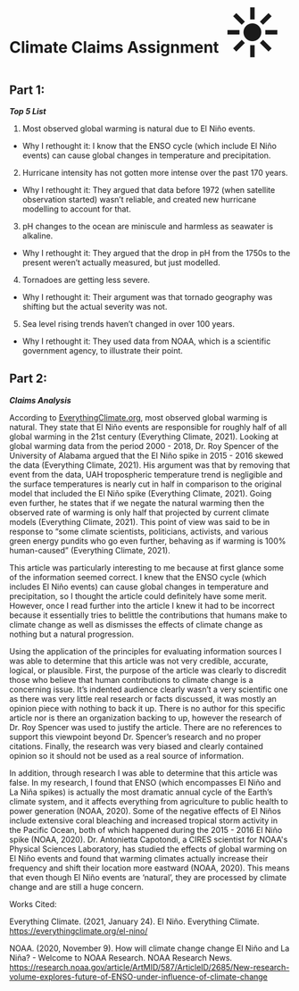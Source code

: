 # Climate Claims Assignment <span style='font-size:100px;'>&#9728;</span>


## Part 1:
**_Top 5 List_**

1. Most observed global warming is natural due to El Niño events.
* Why I rethought it: I know that the ENSO cycle (which include El Niño events) can cause global changes in temperature and precipitation.
2. Hurricane intensity has not gotten more intense over the past 170 years.
* Why I rethought it: They argued that data before 1972 (when satellite observation started) wasn’t reliable, and created new hurricane modelling to account for that.
3. pH changes to the ocean are miniscule and harmless as seawater is alkaline.
* Why I rethought it: They argued that the drop in pH from the 1750s to the present weren’t actually measured, but just modelled. 
4. Tornadoes are getting less severe.
* Why I rethought it: Their argument was that tornado geography was shifting but the actual severity was not.
5. Sea level rising trends haven’t changed in over 100 years.
* Why I rethought it: They used data from NOAA, which is a scientific government agency, to illustrate their point.

## Part 2:
**_Claims Analysis_**

According to [EverythingClimate.org](https://everythingclimate.org/el-nino/), most observed global warming is natural. They state that El Niño events are responsible for roughly half of all global warming in the 21st century (Everything Climate, 2021). Looking at global warming data from the period 2000 - 2018, Dr. Roy Spencer of the University of Alabama argued that the El Niño spike in 2015 - 2016 skewed the data (Everything Climate, 2021). His argument was that by removing that event from the data, UAH tropospheric temperature trend is negligible and the surface temperatures is nearly cut in half in comparison to the original model that included the El Niño spike (Everything Climate, 2021). Going even further, he states that if we negate the natural warming then the observed rate of warming is only half that projected by current climate models (Everything Climate, 2021). This point of view was said to be in response to “some climate scientists, politicians, activists, and various green energy pundits who go even further, behaving as if warming is 100% human-caused” (Everything Climate, 2021).

This article was particularly interesting to me because at first glance some of the information seemed correct. I knew that the ENSO cycle (which includes El Niño events) can cause global changes in temperature and precipitation, so I thought the article could definitely have some merit. However, once I read further into the article I knew it had to be incorrect because it essentially tries to belittle the contributions that humans make to climate change as well as dismisses the effects of climate change as nothing but a natural progression.
 
Using the application of the principles for evaluating information sources I was able to determine that this article was not very credible, accurate, logical, or plausible. First, the purpose of the article was clearly to discredit those who believe that human contributions to climate change is a concerning issue. It’s indented audience clearly wasn’t a very scientific one as there was very little real research or facts discussed, it was mostly an opinion piece with nothing to back it up. There is no author for this specific article nor is there an organization backing to up, however the research of Dr. Roy Spencer was used to justify the article. There are no references to support this viewpoint beyond Dr. Spencer’s research and no proper citations. Finally, the research was very biased and clearly contained opinion so it should not be used as a real source of information.

In addition, through research I was able to determine that this article was false. In my research, I found that ENSO (which encompasses El Niño and La Niña spikes) is actually the most dramatic annual cycle of the Earth’s climate system, and it affects everything from agriculture to public health to power generation (NOAA, 2020). Some of the negative effects of El Niños include extensive coral bleaching and increased tropical storm activity in the Pacific Ocean, both of which happened during the 2015 - 2016 El Niño spike (NOAA, 2020). Dr. Antonietta Capotondi, a CIRES scientist for NOAA's Physical Sciences Laboratory, has studied the effects of global warming on El Niño events and found that warming climates actually increase their frequency and shift their location more eastward (NOAA, 2020). This means that even though El Niño events are ‘natural’, they are processed by climate change and are still a huge concern. 

Works Cited:

Everything Climate. (2021, January 24). El Niño. Everything Climate. https://everythingclimate.org/el-nino/

NOAA. (2020, November 9). How will climate change change El Niño and La Niña? - Welcome to NOAA Research. NOAA Research News. https://research.noaa.gov/article/ArtMID/587/ArticleID/2685/New-research-volume-explores-future-of-ENSO-under-influence-of-climate-change
